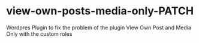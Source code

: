 # view-own-posts-media-only-PATCH
Wordpres Plugin to fix the problem of the plugin View Own Post and Media Only with the custom roles 
